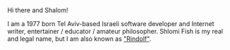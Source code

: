 Hi there and Shalom!

I am a 1977 born Tel Aviv-based Israeli software developer and Internet writer,
entertainer / educator / amateur philosopher. Shlomi Fish is my real and
legal name, but I am also known as ["Rindolf"](https://www.shlomifish.org/me/rindolf/).
